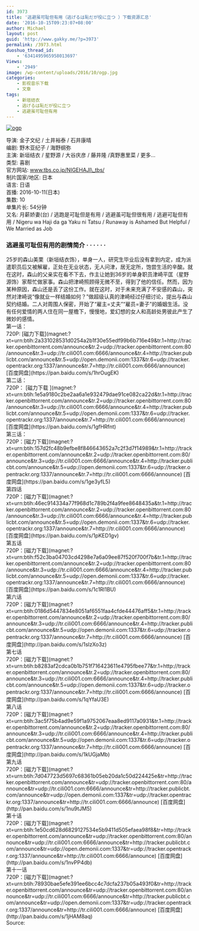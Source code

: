 ```yaml
---
id: 3973
title: '逃避虽可耻但有用（逃げるは恥だが役に立つ ）下载资源汇总'
date: '2016-10-15T09:23:07+08:00'
author: Michael
layout: post
guid: 'http://www.gakky.me/?p=3973'
permalink: /3973.html
duoshuo_thread_id:
    - '6341495965958013697'
Views:
    - '2949'
image: /wp-content/uploads/2016/10/ogp.jpg
categories:
    - 影视音乐下载
    - 文章
tags:
    - 新垣结衣
    - 逃げるは恥だが役に立つ
    - 逃避虽可耻但有用
---
```


[![ogp](http://www.yui-aragaki.org/wp-content/uploads/2016/10/ogp.jpg)](http://www.yui-aragaki.org/wp-content/uploads/2016/10/ogp.jpg "ogp")

<span class="pl">导演</span>: <span class="attrs">金子文纪 / 土井裕泰 / 石井康晴</span>  
<span class="pl">编剧</span>: <span class="attrs">野木亚纪子 / 海野纲弥</span>  
<span class="actor"><span class="pl">主演</span>: <span class="attrs">新垣结衣 / 星野源 / 大谷庆彦 / 藤井隆 /真野惠里菜 / 更多…</span></span>  
<span class="pl">类型:</span> 喜剧  
<span class="pl">官方网站:</span> www.tbs.co.jp/NIGEHAJI\_tbs/  
<span class="pl">制片国家/地区:</span> 日本  
<span class="pl">语言:</span> 日语  
<span class="pl">首播:</span> 2016-10-11(日本)  
<span class="pl">集数:</span> 10  
<span class="pl">单集片长:</span> 54分钟  
<span class="pl">又名:</span> 月薪娇妻(台) / 逃跑是可耻但是有用 / 逃避虽可耻但很有用 / 逃避可耻但有用 / Nigeru wa Haji da ga Yaku ni Tatsu / Runaway is Ashamed But Helpful / We Married as Job

### 逃避虽可耻但有用的剧情简介 · · · · · ·

<div class="indent" id="link-report"><span class=""> 25岁的森山美栗（新垣结衣饰），单身一人，研究生毕业后没有拿到内定，成为派遣职员后又被解雇，正处在无业状态，无人问津，居无定所，饱尝生活的辛酸。就在这时，森山的父亲实在看不下去，作主让她到36岁的单身职员津崎平匡（星野源饰）家帮忙做家事。森山把津崎照顾得无微不至，得到了他的信任。然而，因为某种原因，森山还是丢了这份工作。就在这时，对于未来充满了不安感的森山，突然对津崎说“像就业一样结婚如何？”做超级认真的津崎经过仔细讨论，提出与森山契约结婚。二人对周围人保密，开始了“雇主=丈夫”“雇员=妻子”的婚姻生活。没有任何爱情的两人住在同一屋檐下，慢慢地，爱幻想的女人和高龄处男彼此产生了微妙的感情。</span></div><div class="indent"></div><div class="indent">第一话：</div><div class="indent">720P: [磁力下载](magnet:?xt=urn:btih:2a331028531d0254a2b1f30e55edf99b6b716e49&tr.1=http://tracker.openbittorrent.com/announce&tr.2=udp://tracker.openbittorrent.com:80/announce&tr.3=udp://tr.cili001.com:6666/announce&tr.4=http://tracker.publicbt.com/announce&tr.5=udp://open.demonii.com:1337&tr.6=udp://tracker.opentrackr.org:1337/announce&tr.7=http://tr.cili001.com:6666/announce) [百度网盘](https://pan.baidu.com/s/1hrOugEK)</div><div class="indent"></div><div class="indent">第二话：</div><div class="indent">720P： [磁力下载 ](magnet:?xt=urn:btih:1e5a9180c2be2aa6a1e932479dae91ce082ca22d&tr.1=http://tracker.openbittorrent.com/announce&tr.2=udp://tracker.openbittorrent.com:80/announce&tr.3=udp://tr.cili001.com:6666/announce&tr.4=http://tracker.publicbt.com/announce&tr.5=udp://open.demonii.com:1337&tr.6=udp://tracker.opentrackr.org:1337/announce&tr.7=http://tr.cili001.com:6666/announce) [百度网盘](https://pan.baidu.com/s/1gfHRfnt)</div><div class="indent"></div><div class="indent">第三话：</div><div class="indent">720P：[磁力下载](magnet:?xt=urn:btih:157d2fc48b9efbe8f846643652a7c2f3d7f14989&tr.1=http://tracker.openbittorrent.com/announce&tr.2=udp://tracker.openbittorrent.com:80/announce&tr.3=udp://tr.cili001.com:6666/announce&tr.4=http://tracker.publicbt.com/announce&tr.5=udp://open.demonii.com:1337&tr.6=udp://tracker.opentrackr.org:1337/announce&tr.7=http://tr.cili001.com:6666/announce) [百度网盘](https://pan.baidu.com/s/1ge3yfL5)</div><div class="indent"></div><div class="indent">第四话</div><div class="indent">720P：[磁力下载](magnet:?xt=urn:btih:46ec914334a77f968d1c789b2f4a9fee8648435a&tr.1=http://tracker.openbittorrent.com/announce&tr.2=udp://tracker.openbittorrent.com:80/announce&tr.3=udp://tr.cili001.com:6666/announce&tr.4=http://tracker.publicbt.com/announce&tr.5=udp://open.demonii.com:1337&tr.6=udp://tracker.opentrackr.org:1337/announce&tr.7=http://tr.cili001.com:6666/announce) [百度网盘](https://pan.baidu.com/s/1pKED1gv)</div><div class="indent"></div><div class="indent">第五话</div><div class="indent">720P：[磁力下载](magnet:?xt=urn:btih:f52c3ba04703cd4298e7a6a09ee87f520f700f7b&tr.1=http://tracker.openbittorrent.com/announce&tr.2=udp://tracker.openbittorrent.com:80/announce&tr.3=udp://tr.cili001.com:6666/announce&tr.4=http://tracker.publicbt.com/announce&tr.5=udp://open.demonii.com:1337&tr.6=udp://tracker.opentrackr.org:1337/announce&tr.7=http://tr.cili001.com:6666/announce) [百度网盘](https://pan.baidu.com/s/1c1Rl1BU)</div><div class="indent"></div><div class="indent">第六话</div><div class="indent">720P：[磁力下载](magnet:?xt=urn:btih:0186d5447834e8051af6551faa4cfde44476aff5&tr.1=http://tracker.openbittorrent.com/announce&tr.2=udp://tracker.openbittorrent.com:80/announce&tr.3=udp://tr.cili001.com:6666/announce&tr.4=http://tracker.publicbt.com/announce&tr.5=udp://open.demonii.com:1337&tr.6=udp://tracker.opentrackr.org:1337/announce&tr.7=http://tr.cili001.com:6666/announce) [百度网盘](http://pan.baidu.com/s/1slzXo3z)</div><div class="indent"></div><div class="indent">第七话</div><div class="indent">720P：[磁力下载](magnet:?xt=urn:btih:b8283af2cdca0b1b751f716423611e4795fbee77&tr.1=http://tracker.openbittorrent.com/announce&tr.2=udp://tracker.openbittorrent.com:80/announce&tr.3=udp://tr.cili001.com:6666/announce&tr.4=http://tracker.publicbt.com/announce&tr.5=udp://open.demonii.com:1337&tr.6=udp://tracker.opentrackr.org:1337/announce&tr.7=http://tr.cili001.com:6666/announce) [百度网盘](http://pan.baidu.com/s/1qYfaU3E)</div><div class="indent"></div><div class="indent">第八话</div><div class="indent">720P：[磁力下载](magnet:?xt=urn:btih:3ac5f75b4ad9e59f1a9752067eaa8ed9117a0931&tr.1=http://tracker.openbittorrent.com/announce&tr.2=udp://tracker.openbittorrent.com:80/announce&tr.3=udp://tr.cili001.com:6666/announce&tr.4=http://tracker.publicbt.com/announce&tr.5=udp://open.demonii.com:1337&tr.6=udp://tracker.opentrackr.org:1337/announce&tr.7=http://tr.cili001.com:6666/announce) [百度网盘](http://pan.baidu.com/s/1kUGjaMb)</div><div class="indent"></div><div class="indent">第九话</div><div class="indent">720P：[磁力下载](magnet:?xt=urn:btih:7d047723d5697c68361b05eb20da1c50d224425e&tr=http://tracker.openbittorrent.com/announce&tr=udp://tracker.openbittorrent.com:80/announce&tr=udp://tr.cili001.com:6666/announce&tr=http://tracker.publicbt.com/announce&tr=udp://open.demonii.com:1337&tr=udp://tracker.opentrackr.org:1337/announce&tr=http://tr.cili001.com:6666/announce) [百度网盘](http://pan.baidu.com/s/1nu9tJM5)</div><div class="indent"></div><div class="indent">第十话</div><div class="indent">720P：[磁力下载](magnet:?xt=urn:btih:1e50cd628d6829127534e5b9411d505efaea98f8&tr=http://tracker.openbittorrent.com/announce&tr=udp://tracker.openbittorrent.com:80/announce&tr=udp://tr.cili001.com:6666/announce&tr=http://tracker.publicbt.com/announce&tr=udp://open.demonii.com:1337&tr=udp://tracker.opentrackr.org:1337/announce&tr=http://tr.cili001.com:6666/announce) [百度网盘](http://pan.baidu.com/s/1nvPP4db)</div><div class="indent"></div><div class="indent">第十一话</div><div class="indent">720P：[磁力下载](magnet:?xt=urn:btih:78930bae5efe391ee6bcc4c7dcfa237b05a493f0&tr=http://tracker.openbittorrent.com/announce&tr=udp://tracker.openbittorrent.com:80/announce&tr=udp://tr.cili001.com:6666/announce&tr=http://tracker.publicbt.com/announce&tr=udp://open.demonii.com:1337&tr=udp://tracker.opentrackr.org:1337/announce&tr=http://tr.cili001.com:6666/announce) [百度网盘](http://pan.baidu.com/s/1jHAM8aq)</div><div class="indent"></div><div class="indent">Source:</div><div class="indent"><http://www.zimuzu.tv/gresource/34812></div><div class="indent"><https://movie.douban.com/subject/26816519/></div>